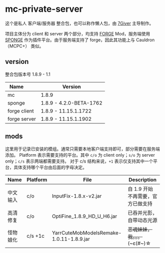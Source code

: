 # mc-private-server

这个是私人 客户端/服务器 整合包，也可以称作懒人包，由 [7Giver](https://github.com/7Giver) 主导制作。

项目主体分为 client 和 server 两个部分，均支持 [FORGE](http://files.minecraftforge.net/) Mod，服务端使用 [SPONGE](https://www.spongepowered.org/) 作为插件平台。由于服务端支持了 forge，因此其功能上与 Cauldron（MCPC+） 类似。

## version

整合包版本号 1.8.9 - 1.1

Name            | Version
--------------- | ---------------
mc              | 1.8.9
sponge          | 1.8.9 - 4.2.0-BETA-1762
forge client    | 1.8.9 - 11.15.1.1722
forge server    | 1.8.9 - 11.15.1.1902

## mods

这里用于记录已安装的模组。通常只需要本地客户端支持即可，部分需要在服务端添加。
Platform 表示需要支持的平台。其中 `c/o` 为 client only；`s/o` 为 server only；`c/s` 表示两端都需要支持。
对于 c/s 结构来说，`+1` 表示仅支持其中一个平台，具体支持哪个平台由后面的字母决定。

Name | Platform | File | Description
---- | -------- | ---- | -----------
中文输入 | c/o | InputFix-1.8.x-v2.jar | 自 1.9 开始不再需要，官方已做支持
高清修复 | c/o | OptiFine_1.8.9_HD_U_H6.jar | 已吞并光影，自带动态光源
怪物娘化 | c/s +1c | YarrCuteMobModelsRemake-1.0.11-1.8.9.jar | ~~恶魂妹妹，我。。。~~ (~ε(#~)☆
